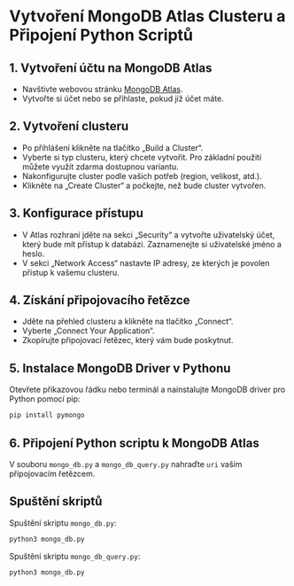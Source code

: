 # Vytvoření MongoDB Atlas Clusteru a Připojení Python Scriptů

## 1. Vytvoření účtu na MongoDB Atlas

- Navštivte webovou stránku [MongoDB Atlas](https://www.mongodb.com/atlas).
- Vytvořte si účet nebo se přihlaste, pokud již účet máte.

## 2. Vytvoření clusteru

- Po přihlášení klikněte na tlačítko „Build a Cluster“.
- Vyberte si typ clusteru, který chcete vytvořit. Pro základní použití můžete využít zdarma dostupnou variantu.
- Nakonfigurujte cluster podle vašich potřeb (region, velikost, atd.).
- Klikněte na „Create Cluster“ a počkejte, než bude cluster vytvořen.

## 3. Konfigurace přístupu

- V Atlas rozhraní jděte na sekci „Security“ a vytvořte uživatelský účet, který bude mít přístup k databázi. Zaznamenejte si uživatelské jméno a heslo.
- V sekci „Network Access“ nastavte IP adresy, ze kterých je povolen přístup k vašemu clusteru.

## 4. Získání připojovacího řetězce

- Jděte na přehled clusteru a klikněte na tlačítko „Connect“.
- Vyberte „Connect Your Application“.
- Zkopírujte připojovací řetězec, který vám bude poskytnut.

## 5. Instalace MongoDB Driver v Pythonu

Otevřete příkazovou řádku nebo terminál a nainstalujte MongoDB driver pro Python pomocí pip:

```python
pip install pymongo
```

## 6. Připojení Python scriptu k MongoDB Atlas

V souboru `mongo_db.py` a `mongo_db_query.py` nahraďte `uri` vaším připojovacím řetězcem.

## Spuštění skriptů

Spuštění skriptu `mongo_db.py`:

```bash
python3 mongo_db.py
```

Spuštění skriptu `mongo_db_query.py`:

```bash
python3 mongo_db.py
```
